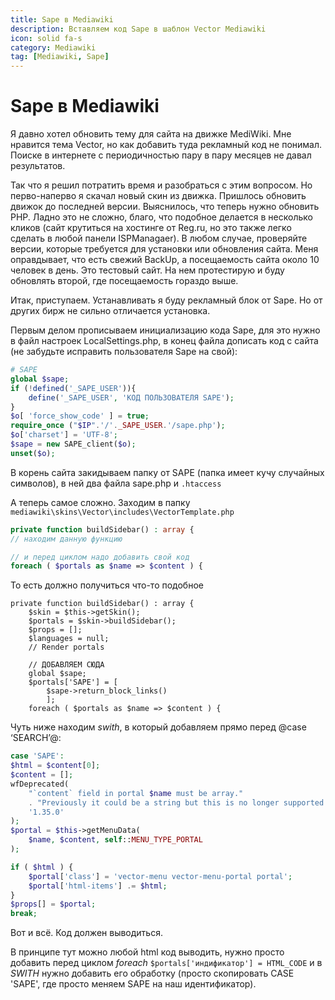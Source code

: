 ```yaml
---
title: Sape в Mediawiki
description: Вставляем код Sape в шаблон Vector Mediawiki
icon: solid fa-s
category: Mediawiki
tag: [Mediawiki, Sape]
---
```


# Sape в Mediawiki

Я давно хотел обновить тему для сайта на движке MediWiki. Мне нравится тема Vector, но как добавить туда рекламный код не понимал. Поиске в интернете с периодичностью пару в пару месяцев не давал результатов.

Так что я решил потратить время и разобраться с этим вопросом. Но перво-наперво я скачал новый скин из движка. Пришлось обновить движок до последней версии. Выяснилось, что теперь нужно обновить PHP. Ладно это не сложно, благо, что подобное делается в несколько кликов (сайт крутиться на хостинге от Reg.ru, но это также легко сделать в любой панели ISPManagaer). В любом случае, проверяйте версии, которые требуется для установки или обновления сайта. Меня оправдывает, что есть свежий BackUp, а посещаемость сайта около 10 человек в день. Это тестовый сайт. На нем протестирую и буду обновлять второй, где посещаемость гораздо выше.

Итак, приступаем. Устанавливать я буду рекламный блок от Sape. Но от других бирж не сильно отличается установка.

Первым делом прописываем инициализацию кода Sape, для это нужно в файл настроек LocalSettings.php, в конец файла дописать код с сайта (не забудьте исправить пользователя Sape на свой):

```php
# SAPE
global $sape;
if (!defined('_SAPE_USER')){
    define('_SAPE_USER', 'КОД ПОЛЬЗОВАТЕЛЯ SAPE');
}
$o[ 'force_show_code' ] = true;
require_once ("$IP".'/'._SAPE_USER.'/sape.php');
$o['charset'] = 'UTF-8';
$sape = new SAPE_client($o);
unset($o);
```

В корень сайта закидываем папку от SAPE (папка имеет кучу случайных символов), в ней два файла sape.php и `.htaccess`

А теперь самое сложно. Заходим в папку `mediawiki\skins\Vector\includes\VectorTemplate.php`

```php
private function buildSidebar() : array {
// находим данную функцию

// и перед циклом надо добавить свой код
foreach ( $portals as $name => $content ) {
```

То есть должно получиться что-то подобное

```php{8,9,10,11,12}
private function buildSidebar() : array {
    $skin = $this->getSkin();
    $portals = $skin->buildSidebar();
    $props = [];
    $languages = null;
    // Render portals

    // ДОБАВЛЯЕМ СЮДА
    global $sape;
    $portals['SAPE'] = [
        $sape->return_block_links()
        ];
    foreach ( $portals as $name => $content ) {
```

Чуть ниже находим *swith*, в который добавляем прямо перед @case ‘SEARCH’@:

```php
case 'SAPE':
$html = $content[0];
$content = [];
wfDeprecated(
    "`content` field in portal $name must be array."
    . "Previously it could be a string but this is no longer supported.",
    '1.35.0'
);
$portal = $this->getMenuData(
    $name, $content, self::MENU_TYPE_PORTAL
);

if ( $html ) {
    $portal['class'] = 'vector-menu vector-menu-portal portal';
    $portal['html-items'] .= $html;
}
$props[] = $portal;
break;
```

Вот и всё. Код должен выводиться.

В принципе тут можно любой html код выводить, нужно просто добавить перед циклом *foreach* `$portals['индификатор'] = HTML_CODE` и в *SWITH* нужно добавить его обработку (просто скопировать CASE 'SAPE', где просто меняем SAPE на наш идентификатор).
